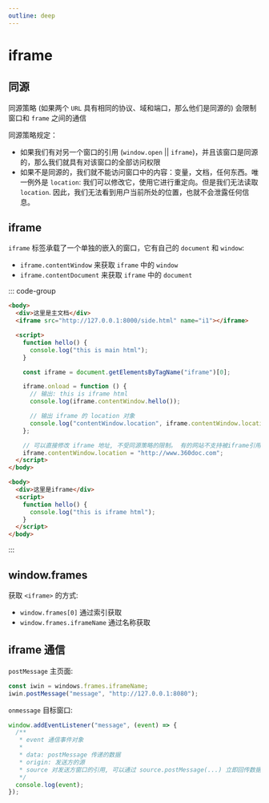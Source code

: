 ```yaml
---
outline: deep
---
```


# iframe

## 同源

同源策略 (如果两个 `URL` 具有相同的协议、域和端口，那么他们是同源的) 会限制窗口和 `frame` 之间的通信

同源策略规定：

- 如果我们有对另一个窗口的引用 (`window.open` || `iframe`)，并且该窗口是同源的，那么我们就具有对该窗口的全部访问权限
- 如果不是同源的，我们就不能访问窗口中的内容：变量，文档，任何东西。唯一例外是 `location`: 我们可以修改它，使用它进行重定向。但是我们无法读取 `location`. 因此，我们无法看到用户当前所处的位置，也就不会泄露任何信息。

## iframe

`iframe` 标签承载了一个单独的嵌入的窗口，它有自己的 `document` 和 `window`:

- `iframe.contentWindow` 来获取 `iframe` 中的 `window`
- `iframe.contentDocument` 来获取 `iframe` 中的 `document`

::: code-group

```html [main.html]
<body>
  <div>这里是主文档</div>
  <iframe src="http://127.0.0.1:8000/side.html" name="i1"></iframe>

  <script>
    function hello() {
      console.log("this is main html");
    }

    const iframe = document.getElementsByTagName("iframe")[0];

    iframe.onload = function () {
      // 输出: this is iframe html
      console.log(iframe.contentWindow.hello());

      // 输出 iframe 的 location 对象
      console.log("contentWindow.location", iframe.contentWindow.location);
    };

    // 可以直接修改 iframe 地址, 不受同源策略的限制。 有的网站不支持被iframe引用, 所以会报错。 注意区分错误信息。
    iframe.contentWindow.location = "http://www.360doc.com";
  </script>
</body>
```

```html [iframe.html]
<body>
  <div>这里是iframe</div>
  <script>
    function hello() {
      console.log("this is iframe html");
    }
  </script>
</body>
```

:::

## window.frames

获取 `<iframe>` 的方式:

- `window.frames[0]` 通过索引获取
- `window.frames.iframeName` 通过名称获取

## iframe 通信

`postMessage` 主页面:

```javascript
const iwin = windows.frames.iframeName;
iwin.postMessage("message", "http://127.0.0.1:8080");
```

`onmessage` 目标窗口:

```javascript
window.addEventListener("message", (event) => {
  /**
   * event 通信事件对象
   *
   * data: postMessage 传递的数据
   * origin: 发送方的源
   * source 对发送方窗口的引用, 可以通过 source.postMessage(...) 立即回传数据
   */
  console.log(event);
});
```
